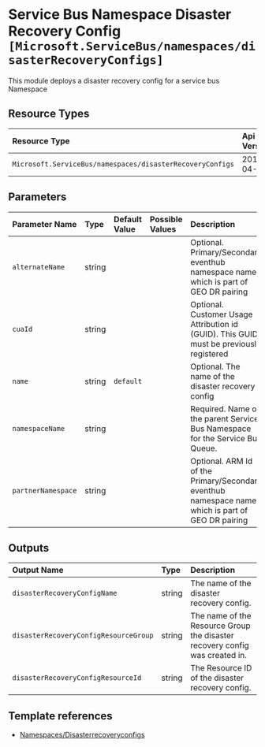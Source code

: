 # Service Bus Namespace Disaster Recovery Config `[Microsoft.ServiceBus/namespaces/disasterRecoveryConfigs]`

This module deploys a disaster recovery config for a service bus Namespace

## Resource Types

| Resource Type | Api Version |
| :-- | :-- |
| `Microsoft.ServiceBus/namespaces/disasterRecoveryConfigs` | 2017-04-01 |

## Parameters

| Parameter Name | Type | Default Value | Possible Values | Description |
| :-- | :-- | :-- | :-- | :-- |
| `alternateName` | string |  |  | Optional. Primary/Secondary eventhub namespace name, which is part of GEO DR pairing |
| `cuaId` | string |  |  | Optional. Customer Usage Attribution id (GUID). This GUID must be previously registered |
| `name` | string | `default` |  | Optional. The name of the disaster recovery config |
| `namespaceName` | string |  |  | Required. Name of the parent Service Bus Namespace for the Service Bus Queue. |
| `partnerNamespace` | string |  |  | Optional. ARM Id of the Primary/Secondary eventhub namespace name, which is part of GEO DR pairing |

## Outputs

| Output Name | Type | Description |
| :-- | :-- | :-- |
| `disasterRecoveryConfigName` | string | The name of the disaster recovery config. |
| `disasterRecoveryConfigResourceGroup` | string | The name of the Resource Group the disaster recovery config was created in. |
| `disasterRecoveryConfigResourceId` | string | The Resource ID of the disaster recovery config. |

## Template references

- [Namespaces/Disasterrecoveryconfigs](https://docs.microsoft.com/en-us/azure/templates/Microsoft.ServiceBus/2017-04-01/namespaces/disasterRecoveryConfigs)
